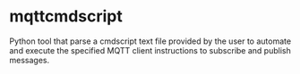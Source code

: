 # mqttcmdscript
Python tool that parse a cmdscript text file provided by the user to automate and execute the specified MQTT client instructions to subscribe and publish messages.
